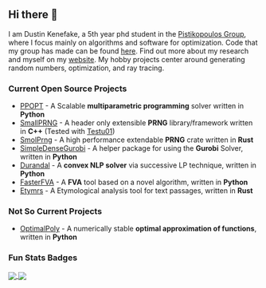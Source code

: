 ## Hi there 👋
I am Dustin Kenefake, a 5th year phd student in the [Pistikopoulos Group](https://parametric.tamu.edu/), where I focus mainly on algorithms and software for optimization. Code that my group has made can be found [here](https://github.com/TAMUparametric). Find out more about my research and myself on my [website](https://dkenefake.github.io/). My hobby projects center around generating random numbers, optimization, and ray tracing.

### Current Open Source Projects
* [PPOPT](https://github.com/TAMUparametric/PPOPT) - A Scalable **multiparametric programming** solver written in **Python**
* [SmallPRNG](https://github.com/DKenefake/SmallPRNG) - A header only extensible **PRNG** library/framework written in **C++** (Tested with [Testu01](http://simul.iro.umontreal.ca/testu01/tu01.html))
* [SmolPrng](https://github.com/DKenefake/smolprng) - A high performance extendable **PRNG** crate written in **Rust**
* [SimpleDenseGurobi](https://github.com/DKenefake/SimpleDenseGurobi) - A helper package for using the **Gurobi** Solver, written in **Python**
* [Durandal](https://github.com/DKenefake/durandal) - A **convex NLP solver** via successive LP technique, written in **Python**
* [FasterFVA](https://github.com/DKenefake/fasterfva) - A **FVA** tool based on a novel algorithm, written in **Python**
* [Etymrs](https://github.com/DKenefake/etymrs) - A Etymological analysis tool for text passages, written in  **Rust**
### Not So Current Projects
* [OptimalPoly](https://github.com/DKenefake/OptimalPoly) - A numerically stable **optimal approximation of functions**, written in **Python**

<!--
**DKenefake/DKenefake** is a ✨ _special_ ✨ repository because its `README.md` (this file) appears on your GitHub profile.

Here are some ideas to get you started:

- 🔭 I’m currently working on ...
- 🌱 I’m currently learning ...
- 👯 I’m looking to collaborate on ...
- 🤔 I’m looking for help with ...
- 💬 Ask me about ...
- 📫 How to reach me: ...
- 😄 Pronouns: ...
- ⚡ Fun fact: ...
-->

### Fun Stats Badges

<a href="https://github.com/anuraghazra/github-readme-stats">
  <img align="center" src="https://github-readme-stats-git-masterrstaa-rickstaa.vercel.app/api?username=DKenefake" />
</a>
<a href="https://github.com/anuraghazra/convoychat">
  <img align="center" src="https://github-readme-stats-git-masterrstaa-rickstaa.vercel.app/api/top-langs/?username=DKenefake&exclude_repo=BIRDMAn&layout=compact" />
</a>

